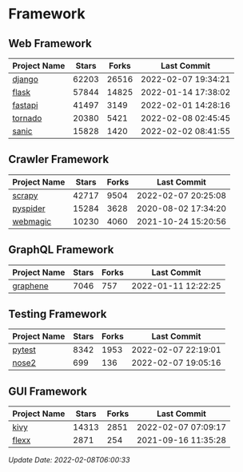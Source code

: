 # Framework

## Web Framework
| Project Name | Stars | Forks | Last Commit |
| ------------ | ----- | ----- | ----------- |
| [django](https://github.com/django/django) | 62203 | 26516 | 2022-02-07 19:34:21 |
| [flask](https://github.com/pallets/flask) | 57844 | 14825 | 2022-01-14 17:38:02 |
| [fastapi](https://github.com/tiangolo/fastapi) | 41497 | 3149 | 2022-02-01 14:28:16 |
| [tornado](https://github.com/tornadoweb/tornado) | 20380 | 5421 | 2022-02-08 02:45:45 |
| [sanic](https://github.com/sanic-org/sanic) | 15828 | 1420 | 2022-02-02 08:41:55 |

## Crawler Framework
| Project Name | Stars | Forks | Last Commit |
| ------------ | ----- | ----- | ----------- |
| [scrapy](https://github.com/scrapy/scrapy) | 42717 | 9504 | 2022-02-07 20:25:08 |
| [pyspider](https://github.com/binux/pyspider) | 15284 | 3628 | 2020-08-02 17:34:20 |
| [webmagic](https://github.com/code4craft/webmagic) | 10230 | 4060 | 2021-10-24 15:20:56 |

## GraphQL Framework
| Project Name | Stars | Forks | Last Commit |
| ------------ | ----- | ----- | ----------- |
| [graphene](https://github.com/graphql-python/graphene) | 7046 | 757 | 2022-01-11 12:22:25 |

## Testing Framework
| Project Name | Stars | Forks | Last Commit |
| ------------ | ----- | ----- | ----------- |
| [pytest](https://github.com/pytest-dev/pytest) | 8342 | 1953 | 2022-02-07 22:19:01 |
| [nose2](https://github.com/nose-devs/nose2) | 699 | 136 | 2022-02-07 19:05:16 |

## GUI Framework
| Project Name | Stars | Forks | Last Commit |
| ------------ | ----- | ----- | ----------- |
| [kivy](https://github.com/kivy/kivy) | 14313 | 2851 | 2022-02-07 07:09:17 |
| [flexx](https://github.com/flexxui/flexx) | 2871 | 254 | 2021-09-16 11:35:28 |

*Update Date: 2022-02-08T06:00:33*